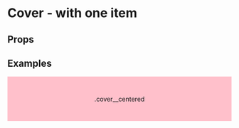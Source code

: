 <script lang="ts">
	import type { Space, Height } from '$lib/types';
	import Cover from '$lib/Cover/index.svelte';
	import Stack from '$lib/Stack/index.svelte';
	import SqueezeContainer from '$lib/SqueezeContainer/index.svelte';
	import PropSelect from '$lib/PropSelect/index.svelte';

	import { space_options, height_options } from '../../preview-content/options';

	let coverSpace: Space = 'var(--s-1)';
	let coverHeight: Height = '50vh';
</script>

<style>	
	.item {
		display: flex;
		align-items: center;
		justify-content: center;
		width: 100%;
		max-width: none;
		height: 100px;
		background-color: lightblue;
	}

	.cover__centered {
		background-color: pink;
	}
</style>

# Cover - with one item

## Props

<PropSelect options={space_options} name="coverSpace" bind:value={coverSpace} />
<PropSelect options={height_options} name="coverHeight" bind:value={coverHeight} />

## Examples

<SqueezeContainer headline="With three items">
	<Cover {coverSpace} {coverHeight}>
		<span class="item cover__centered">.cover__centered</span>
	</Cover>
</SqueezeContainer>
